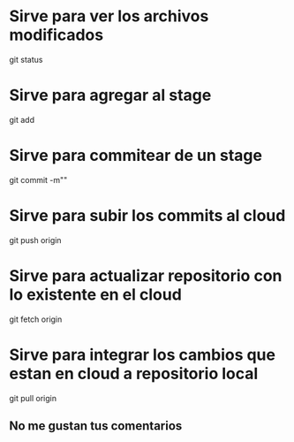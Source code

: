 # Sirve para ver los archivos modificados
git status
# Sirve para agregar al stage 
git add
# Sirve para commitear de un stage 
git commit -m""
# Sirve para subir los commits al cloud 
git push origin <branch>
# Sirve para actualizar repositorio con lo existente en el cloud 
git fetch origin
# Sirve para integrar los cambios que estan en cloud a repositorio local
git pull origin <branch>

## No me gustan tus comentarios